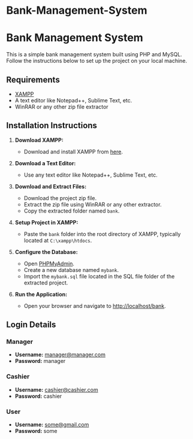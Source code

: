 # Bank-Management-System
# Bank Management System

This is a simple bank management system built using PHP and MySQL. Follow the instructions below to set up the project on your local machine.

## Requirements

- [XAMPP](https://www.apachefriends.org/index.html)
- A text editor like Notepad++, Sublime Text, etc.
- WinRAR or any other zip file extractor

## Installation Instructions

1. **Download XAMPP:**
   - Download and install XAMPP from [here](https://www.apachefriends.org/index.html).

2. **Download a Text Editor:**
   - Use any text editor like Notepad++, Sublime Text, etc.

3. **Download and Extract Files:**
   - Download the project zip file.
   - Extract the zip file using WinRAR or any other extractor.
   - Copy the extracted folder named `bank`.

4. **Setup Project in XAMPP:**
   - Paste the `bank` folder into the root directory of XAMPP, typically located at `C:\xampp\htdocs`.

5. **Configure the Database:**
   - Open [PHPMyAdmin](http://localhost/phpmyadmin).
   - Create a new database named `mybank`.
   - Import the `mybank.sql` file located in the SQL file folder of the extracted project.

6. **Run the Application:**
   - Open your browser and navigate to [http://localhost/bank](http://localhost/bank).

## Login Details

### Manager
- **Username:** manager@manager.com
- **Password:** manager

### Cashier
- **Username:** cashier@cashier.com
- **Password:** cashier

### User
- **Username:** some@gmail.com
- **Password:** some
